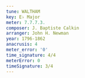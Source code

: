 ```yaml
---
tune: WALTHAM
key: E♭ Major
meter: 7.7.7.3.
composer: J. Baptiste Calkin
arranger: John H. Newman
year: 1796-1862
anacrusis: 4
meter_error: '0'
time_signature: 4/4
meterError: 0
timeSignature: 3/4
---
```

